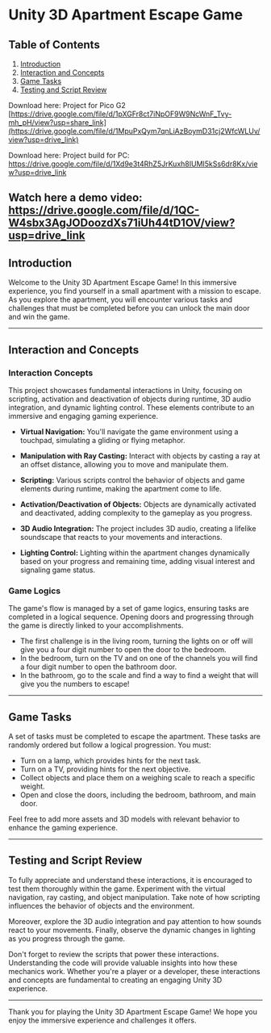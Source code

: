 # Unity 3D Apartment Escape Game

## Table of Contents

1. [Introduction](#introduction)
2. [Interaction and Concepts](#interaction-and-concepts)
3. [Game Tasks](#game-tasks)
4. [Testing and Script Review](#testing-and-script-review)

Download here: Project for Pico G2 [https://drive.google.com/file/d/1pXGFr8ct7iNpOF9W9NcWnF_Tvy-mh_pH/view?usp=share_link](https://drive.google.com/file/d/1MpuPxQym7qnLiAzBoymD31cj2WfcWLUv/view?usp=drive_link)

Download here: Project build for PC: https://drive.google.com/file/d/1Xd9e3t4RhZ5JrKuxh8IUMI5kSs6dr8Kx/view?usp=drive_link

Watch here a demo video: https://drive.google.com/file/d/1QC-W4sbx3AgJODoozdXs71iUh44tD1OV/view?usp=drive_link
---

## Introduction

Welcome to the Unity 3D Apartment Escape Game! In this immersive experience, you find yourself in a small apartment with a mission to escape. As you explore the apartment, you will encounter various tasks and challenges that must be completed before you can unlock the main door and win the game.

---

## Interaction and Concepts

### Interaction Concepts

This project showcases fundamental interactions in Unity, focusing on scripting, activation and deactivation of objects during runtime, 3D audio integration, and dynamic lighting control. These elements contribute to an immersive and engaging gaming experience.

- **Virtual Navigation:** You'll navigate the game environment using a touchpad, simulating a gliding or flying metaphor.

- **Manipulation with Ray Casting:** Interact with objects by casting a ray at an offset distance, allowing you to move and manipulate them.

- **Scripting:** Various scripts control the behavior of objects and game elements during runtime, making the apartment come to life.

- **Activation/Deactivation of Objects:** Objects are dynamically activated and deactivated, adding complexity to the gameplay as you progress.

- **3D Audio Integration:** The project includes 3D audio, creating a lifelike soundscape that reacts to your movements and interactions.

- **Lighting Control:** Lighting within the apartment changes dynamically based on your progress and remaining time, adding visual interest and signaling game status.

### Game Logics

The game's flow is managed by a set of game logics, ensuring tasks are completed in a logical sequence. Opening doors and progressing through the game is directly linked to your accomplishments.
- The first challenge is in the living room, turning the lights on or off will give you a four digit number to open the door to the bedroom.
- In the bedroom, turn on the TV and on one of the channels you will find a four digit number to open the bathroom door.
- In the bathroom, go to the scale and find a way to find a weight that will give you the numbers to escape! 
---

## Game Tasks

A set of tasks must be completed to escape the apartment. These tasks are randomly ordered but follow a logical progression. You must:

- Turn on a lamp, which provides hints for the next task.
- Turn on a TV, providing hints for the next objective.
- Collect objects and place them on a weighing scale to reach a specific weight.
- Open and close the doors, including the bedroom, bathroom, and main door.

Feel free to add more assets and 3D models with relevant behavior to enhance the gaming experience.

---

## Testing and Script Review

To fully appreciate and understand these interactions, it is encouraged to test them thoroughly within the game. Experiment with the virtual navigation, ray casting, and object manipulation. Take note of how scripting influences the behavior of objects and the environment.

Moreover, explore the 3D audio integration and pay attention to how sounds react to your movements. Finally, observe the dynamic changes in lighting as you progress through the game.

Don't forget to review the scripts that power these interactions. Understanding the code will provide valuable insights into how these mechanics work. Whether you're a player or a developer, these interactions and concepts are fundamental to creating an engaging Unity 3D experience.

---

Thank you for playing the Unity 3D Apartment Escape Game! We hope you enjoy the immersive experience and challenges it offers.
